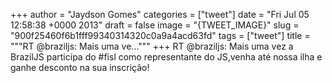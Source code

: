 
+++
author = "Jaydson Gomes"
categories = ["tweet"]
date = "Fri Jul 05 12:58:38 +0000 2013"
draft = false
image = "{TWEET_IMAGE}"
slug = "900f25460f6b1fff99340314320c0a9a4acd63fd"
tags = ["tweet"]
title = """RT @braziljs: Mais uma ve..."""
+++
RT @braziljs: Mais uma vez a BrazilJS participa do #fisl como representante do JS,venha até nossa ilha e ganhe desconto na sua inscrição!
